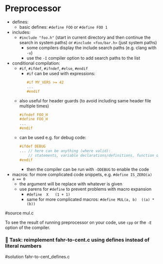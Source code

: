 # Preprocessor

- defines:
  - basic defines: `#define FOO` or `#define FOO 1`
- includes:
  - `#include "foo.h"` (start in current directory and then continue the
    search in system paths) or `#include <foo/bar.h>` (just system paths)
    - some compilers display the include search paths (e.g. clang with `-v`)
    - use the `-I` compiler option to add search paths to the list
- conditional compilation:
  - `#if`, `#ifdef`, `#ifndef`, `#else`, `#endif`
    - `#if` can be used with expressions:
      ```C
      #if MY_VERS >= 42
      ...
      #endif
      ```
  - also useful for header guards (to avoid including same header file
    multiple times)
    ```C
    #ifndef FOO_H
    #define FOO_H
    ...
    #endif
    ```
  - can be used e.g. for debug code:
    ```C
    #ifdef DEBUG
    ... // here can be anything (where valid):
        // statements, variable declarations/definitions, function definitions, ...
    #endif
    ```
    - then the compiler can be run with `-DDEBUG` to enable the code
- macros: for more complicated code snippets, e.g. `#define IS_ZERO(a)  a == 0`
  - the argument will be replace with whatever is given
  - use parens for `#define` to prevent problems with macro expansion
    - `#define	X	(1 + 1)`
    - same for more complicated macros:
      `#define MUL(a, b)  ((a) * (b))`

#source mul.c

To see the result of running preprocessor on your code, use `cpp` or
the `-E` option of the compiler.

### :wrench: Task: reimplement fahr-to-cent.c using defines instead of literal numbers

#solution fahr-to-cent_defines.c
